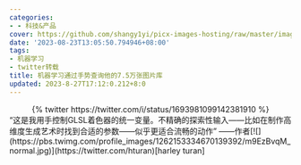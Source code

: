 ```yaml
---
categories:
- - 科技&产品
cover: https://github.com/shangy1yi/picx-images-hosting/raw/master/image.2ahvysrsao5c.webp
date: '2023-08-23T13:05:50.794946+08:00'
tags:
- 机器学习
- twitter转载
title: 机器学习通过手势查询他的7.5万张图片库
updated: 2023-8-27T17:12:0.212+8:0
---
```

<center>
{% twitter https://twitter.com/i/status/1693981099142381910 %}
</center>
“这是我用手控制GLSL着色器的统一变量。不精确的探索性输入——比如在制作高维度生成艺术时找到合适的参数——似乎更适合流畅的动作”
——作者[![](https://pbs.twimg.com/profile_images/1262153334670139392/m9EzBvqM_normal.jpg)](https://twitter.com/hturan)[harley turan]

